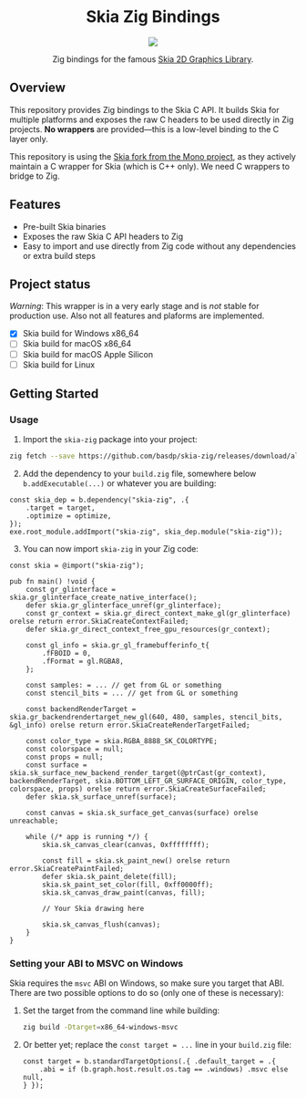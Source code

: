 <p align="center">
    <h1 align="center">Skia Zig Bindings</h1>
</p>

<p align="center">
    <a href="https://github.com/basdp/skia-zig/actions/workflows/build.yml"><img src="https://github.com/basdp/skia-zig/actions/workflows/build.yml/badge.svg" /></a>
</p>

<p align="center">Zig bindings for the famous <a href="https://skia.org/">Skia 2D Graphics Library</a>.</p>

## Overview

This repository provides Zig bindings to the Skia C API. It builds Skia for multiple platforms and exposes the raw C headers to be used directly in Zig projects. **No wrappers** are provided—this is a low-level binding to the C layer only.

This repository is using the [Skia fork from the Mono project](https://github.com/mono/skia), as they actively maintain a C wrapper for Skia (which is C++ only). We need C wrappers to bridge to Zig. 

## Features

- Pre-built Skia binaries
- Exposes the raw Skia C API headers to Zig
- Easy to import and use directly from Zig code without any dependencies or extra build steps

## Project status
*Warning*: This wrapper is in a very early stage and is _not_ stable for production use. Also not all features and plaforms are implemented.

- [x] Skia build for Windows x86_64
- [ ] Skia build for macOS x86_64
- [ ] Skia build for macOS Apple Silicon
- [ ] Skia build for Linux

## Getting Started

### Usage

1. Import the `skia-zig` package into your project:
```bash
zig fetch --save https://github.com/basdp/skia-zig/releases/download/alpha-v1/skia-zig-alpha-v1.zip
```

2. Add the dependency to your `build.zig` file, somewhere below `b.addExecutable(...)` or whatever you are building:

```zig
const skia_dep = b.dependency("skia-zig", .{
    .target = target,
    .optimize = optimize,
});
exe.root_module.addImport("skia-zig", skia_dep.module("skia-zig"));
```

3. You can now import `skia-zig` in your Zig code:
```zig
const skia = @import("skia-zig");

pub fn main() !void {
    const gr_glinterface = skia.gr_glinterface_create_native_interface();
    defer skia.gr_glinterface_unref(gr_glinterface);
    const gr_context = skia.gr_direct_context_make_gl(gr_glinterface) orelse return error.SkiaCreateContextFailed;
    defer skia.gr_direct_context_free_gpu_resources(gr_context);

    const gl_info = skia.gr_gl_framebufferinfo_t{
        .fFBOID = 0,
        .fFormat = gl.RGBA8,
    };

    const samples: = ... // get from GL or something
    const stencil_bits = ... // get from GL or something

    const backendRenderTarget = skia.gr_backendrendertarget_new_gl(640, 480, samples, stencil_bits, &gl_info) orelse return error.SkiaCreateRenderTargetFailed;

    const color_type = skia.RGBA_8888_SK_COLORTYPE;
    const colorspace = null;
    const props = null;
    const surface = skia.sk_surface_new_backend_render_target(@ptrCast(gr_context), backendRenderTarget, skia.BOTTOM_LEFT_GR_SURFACE_ORIGIN, color_type, colorspace, props) orelse return error.SkiaCreateSurfaceFailed;
    defer skia.sk_surface_unref(surface);

    const canvas = skia.sk_surface_get_canvas(surface) orelse unreachable;

    while (/* app is running */) {
        skia.sk_canvas_clear(canvas, 0xffffffff);

        const fill = skia.sk_paint_new() orelse return error.SkiaCreatePaintFailed;
        defer skia.sk_paint_delete(fill);
        skia.sk_paint_set_color(fill, 0xff0000ff);
        skia.sk_canvas_draw_paint(canvas, fill);

        // Your Skia drawing here

        skia.sk_canvas_flush(canvas);
    }
}
```


### Setting your ABI to MSVC on Windows

Skia requires the `msvc` ABI on Windows, so make sure you target that ABI. There are two possible 
options to do so (only one of these is necessary):

1. Set the target from the command line while building:

    ```bash
    zig build -Dtarget=x86_64-windows-msvc
    ```

2. Or better yet; replace the `const target = ...` line in your `build.zig` file:

    ```zig
    const target = b.standardTargetOptions(.{ .default_target = .{
        .abi = if (b.graph.host.result.os.tag == .windows) .msvc else null,
    } });
    ```
